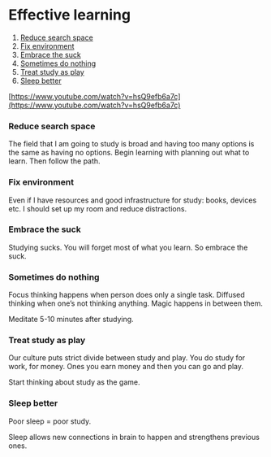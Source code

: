 # Effective learning

1. [Reduce search space](https://www.notion.so/Effective-learning-7c30d592a70340a6956fd8cd23ce4a6a)
2. [Fix environment](https://www.notion.so/Effective-learning-7c30d592a70340a6956fd8cd23ce4a6a)
3. [Embrace the suck](https://www.notion.so/Effective-learning-7c30d592a70340a6956fd8cd23ce4a6a)
4. [Sometimes do nothing](https://www.notion.so/Effective-learning-7c30d592a70340a6956fd8cd23ce4a6a)
5. [Treat study as play](https://www.notion.so/Effective-learning-7c30d592a70340a6956fd8cd23ce4a6a)
6. [Sleep better](https://www.notion.so/Effective-learning-7c30d592a70340a6956fd8cd23ce4a6a)

[https://www.youtube.com/watch?v=hsQ9efb6a7c](https://www.youtube.com/watch?v=hsQ9efb6a7c)

### Reduce search space

The field that I am going to study is broad and having too many options is the same as having no options. Begin learning with planning out what to learn. Then follow the path.

### Fix environment

Even if I have resources and good infrastructure for study: books, devices etc. I should set up my room and reduce distractions.

### Embrace the suck

Studying sucks. You will forget most of what you learn. So embrace the suck.

### Sometimes do nothing

Focus thinking happens when person does only a single task. Diffused thinking when one’s not thinking anything. Magic happens in between them.

Meditate 5-10 minutes after studying.

### Treat study as play

Our culture puts strict divide between study and play. You do study for work, for money. Ones you earn money and then you can go and play.

Start thinking about study as the game.

### Sleep better

Poor sleep = poor study.

Sleep allows new connections in brain to happen and strengthens previous ones.
